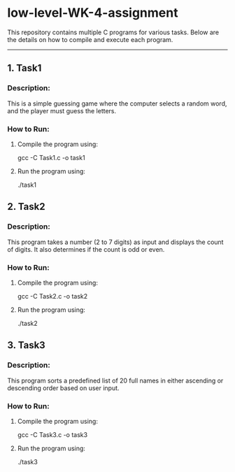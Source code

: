 # low-level-WK-4-assignment


This repository contains multiple C programs for various tasks. Below are the details on how to compile and execute each program.

---

## **1. Task1**
### **Description:**
This is a simple guessing game where the computer selects a random word, and the player must guess the letters.

### **How to Run:**
1. Compile the program using:

   gcc -C Task1.c -o task1

2. Run the program using:
    
   ./task1 

## **2. Task2**
### **Description:**
This program takes a number (2 to 7 digits) as input and displays the count of digits. It also determines if the count is odd or even.

### **How to Run:**
1. Compile the program using:

   gcc -C Task2.c -o task2

2. Run the program using:
    
   ./task2 

## **3. Task3**
### **Description:**
This program sorts a predefined list of 20 full names in either ascending or descending order based on user input.

### **How to Run:**
1. Compile the program using:

   gcc -C Task3.c -o task3

2. Run the program using:
    
   ./task3    
